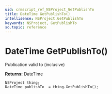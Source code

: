 ```yaml
---
uid: crmscript_ref_NSProject_GetPublishTo
title: DateTime GetPublishTo()
intellisense: NSProject.GetPublishTo
keywords: NSProject, GetPublishTo
so.topic: reference
---
```


# DateTime GetPublishTo()

Publication valid to (inclusive)

**Returns:** DateTime

```crmscript
NSProject thing;
DateTime publishTo  = thing.GetPublishTo();
```

